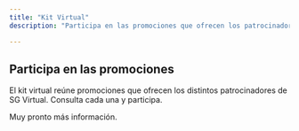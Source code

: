 ```yaml
---
title: "Kit Virtual"
description: "Participa en las promociones que ofrecen los patrocinadores de SG Virtual."

---
```


## Participa en las promociones

El kit virtual reúne promociones que ofrecen los distintos patrocinadores de SG Virtual. Consulta cada una y participa. 

Muy pronto más información.